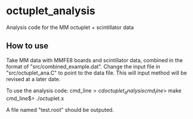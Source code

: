 # octuplet_analysis #
Analysis code for the MM octuplet + scintillator data

## How to use ##
Take MM data with MMFE8 boards and scintillator data, combined in the format of "src/combined_example.dat". 
Change the input file in "src/octuplet_ana.C" to point to the data file. This will input method will be revised at a later date. 

To use the analysis code:
    cmd_line$> cd octuplet_analysis
    cmd_line$> make 
    cmd_line$> ./octuplet.x

A file named "test.root" should be outputed. 

